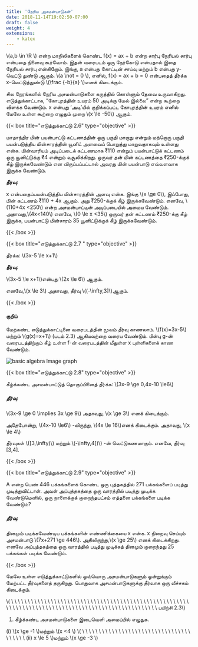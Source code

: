 ```yaml
---
title: 'நேரிய அசமன்பாடுகள்'
date: 2018-11-14T19:02:50-07:00
draft: false
weight: 4
extensions:
    - katex
---
```



\\(a,b \in \R \\)  என்ற மாறிலிகளைக் கொண்ட f(x) = ax + b என்ற சார்பு நேரியல் சார்பு என்பதை நினைவு
கூர்வோம். இதன் வரைபடம் ஒரு நேர்கோடு என்பதால் இதை நேரியல் சார்பு என்கிறோம். இங்கு,
a என்பது கோட்டின் சாய்வு மற்றும் b என்பது y-வெட்டு துண்டு ஆகும். \\(a \not = 0 \\), எனில்,  f(x) = ax + b = 0 என்பதைத் தீர்க்க x-வெட்டுத்துண்டு \\(\frac {-b}{a} \\)எனக் கிடைக்கும்.

சில நேரங்களில் நேரிய அசமன்பாடுகளை கருத்தில் கொள்ளும் தேவை உருவாகிறது.
எடுத்துக்காட்டாக, “கோபுரத்தின் உயரம் 50 அடிக்கு மேல் இல்லை” என்ற கூற்றை விளக்க வேண்டும்.
x என்பது ‘அடி’யில் குறிக்கப்பட்ட கோபுரத்தின் உயரம் எனில் மேலே உள்ள கூற்றை எழுதும் முறை
\\(x \le -50\\) ஆகும்.


{{< box title="எடுத்துக்காட்டு 2.6" type="objective" >}}

மாதாந்திர மின் பயன்பாட்டு கட்டணத்தின் ஒரு பகுதி மாறாது என்றும்
மற்றொரு பகுதி பயன்படுத்திய மின்சாரத்தின் யூனிட் அளவைப் பொறுத்து மாறுவதாகவும்
உள்ளது என்க. மின்வாரியம் அடிப்படைக் கட்டணமாக ₹110 என்றும் பயன்பாட்டுக் கட்டணம் ஒரு
யூனிட்டுக்கு ₹4 என்றும் வசூலிக்கிறது. ஒருவர் தன் மின் கட்டணத்தை ₹250-க்குக் கீழ்
இருக்கவேண்டும் என விருப்பப்பட்டால் அவரது மின் பயன்பாடு எவ்வளவாக இருக்க வேண்டும்.


**தீர்வு:**

x என்பதைப்பயன்படுத்திய மின்சாரத்தின் அளவு என்க. இங்கு \\(x \ge 0\\), இப்போது, மின் கட்டணம்
₹110 + 4x ஆகும். அது ₹250-க்குக் கீழ் இருக்கவேண்டும். எனவே, \\(110+4x <250\\) என்ற
அசமன்பாட்டின் அடிப்படையில் அமைய வேண்டும். அதாவது,\\(4x<140\\) எனவே, \\(0 \le x <35\\)
ஒருவர் தன் கட்டணம் ₹250-க்கு கீழ் இருக்க, பயன்பாட்டு மின்சாரம் 35 யூனிட்டுக்குக் கீழ்
இருக்கவேண்டும்.

{{< /box >}}


{{< box title="எடுத்துக்காட்டு 2.7 " type="objective" >}}

தீர்க்க: \\(3x-5 \le x+1\\)

**தீர்வு:**

\\(3x-5 \le x+1\\)என்பது \\(2x \le 6\\) ஆகும்.

எனவே,\\(x \le 3\\) அதாவது, தீர்வு \\((-\infty,3]\\)ஆகும்.

{{< /box >}}

#### குறிப்

மேற்கண்ட எடுத்துக்காட்டினை வரைபடத்தின் மூலம் தீர்வு காணலாம்.
\\(f(x)=3x-5\\) மற்றும் \\(g(x)=x+1\\) (படம் 2.3) ஆகியவற்றை வரைய
வேண்டும். பின்பு g-ன் வரைபடத்திற்கும் கீழ் உள்ள f-ன் வரைபடத்தின்
மீதுள்ள x புள்ளிகளைக் காண வேண்டும்.

![basic algebra Image graph](/books/maths/part-1/basic-algebra/2.41.png "MarineGEO logo")


{{< box title="எடுத்துக்காட்டு 2.8" type="objective" >}}

கீழ்க்கண்ட அசமன்பாட்டுத் தொகுப்பினைத் தீர்க்க: \\(3x-9 \ge 0,4x-10 \le6\\)

##### தீர்வு:

\\(3x-9 \ge 0 \implies 3x \ge 9\\) அதாவது, \\(x \ge 3\\) எனக் கிடைக்கும்.

அதேபோன்று, \\(4x-10 \le6\\) -லிருந்து, \\(4x \le 16\\)எனக் கிடைக்கும். அதாவது, \\(x \le 4\\)

தீர்வுகள் \\([3,\infty)\\) மற்றும்  \\(-\infty,4])\\) -ன் வெட்டுகணமாகும். எனவே, தீர்வு [3,4].

{{< /box >}}


{{< box title="எடுத்துக்காட்டு 2.9" type="objective" >}}

A என்ற பெண் 446 பக்கங்களைக் கொண்ட ஒரு புத்தகத்தில் 271
பக்கங்களைப் படித்து முடித்துவிட்டாள். அவள் அப்புத்தகத்தை ஒரு வாரத்தில் படித்து முடிக்க
வேண்டுமெனில், ஒரு நாளைக்குக் குறைந்தபட்சம் எத்தனை பக்கங்களை படிக்க வேண்டும்?

##### தீர்வு:

தினமும் படிக்கவேண்டிய பக்கங்களின் எண்ணிக்கையை x என்க. x நிறைவு செய்யும்
அசமன்பாடு \\(7x+271 \ge 446\\). அதிலிருந்து,\\(x \ge 25\\) எனக் கிடைக்கிறது. எனவே அப்புத்தகத்தை
ஒரு வாரத்தில் படித்து முடிக்கத் தினமும் குறைந்தது 25 பக்கங்கள் படிக்க வேண்டும்.

{{< /box >}}

மேலே உள்ள எடுத்துக்காட்டுகளில் ஒவ்வொரு அசமன்பாடுகளும் ஒன்றுக்கும் மேற்பட்ட
தீர்வுகளைத் தருகிறது. பொதுவாக அசமன்பாடுகளுக்கு தீர்வாக ஒரு வீச்சகம் கிடைக்கும்.



\\( \ \ \ \ \ \ \ \ \ \ \ \ \ \ \ \ \ \ \ \ \ \ \ \ \ \ \ \ \ \ \ \ \ \ \ \ \ \ \ \ \ \ \ \ \ \ \ \ \ \ \ \ \ \ \ \ \ \ \ \ \ \ \ \ \ \ \ \ \ \ \ \ \ \ \ \ \ \ \ \ \ \ \ \ \ \ \ \ \ \ \ \ \ \ \ \ \ \  \ \ பயிற்சி 2.3\\)

1. கீழ்க்கண்ட அசமன்பாடுகளை இடைவெளி அமைப்பில் எழுதுக.

(i) \\(x \ge -1 \\)மற்றும் \\(x <4 \\) \\( \ \ \ \ \ \ \ \ \ \ \ \ \ \ \ \ \ \ \ \ \ \ \ \ \ \ \ \ \ \ \ \ \ \ \ \ \ \ \ \(ii) x \le 5 \\)மற்றும் \\(x \ge -3 \\) 